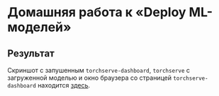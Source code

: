 # Домашняя работа к «Deploy ML-моделей»

## Результат

Скриншот с запушенным `torchserve-dashboard`, `torchserve` с загруженной моделью и окно браузера со страницей `torchserve-dashboard` находится [здесь](./TMD_torchserve_streamlit_2022-08-13.png).